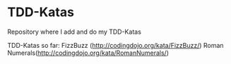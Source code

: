 # TDD-Katas
Repository where I add and do my TDD-Katas

TDD-Katas so far:
FizzBuzz (http://codingdojo.org/kata/FizzBuzz/)
Roman Numerals(http://codingdojo.org/kata/RomanNumerals/)
